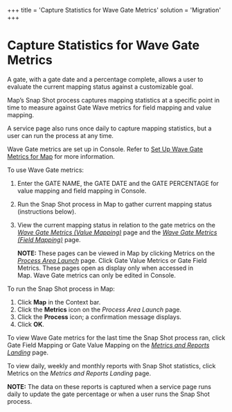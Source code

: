 +++
title = 'Capture Statistics for Wave Gate Metrics'
solution = 'Migration'
+++

# Capture Statistics for Wave Gate Metrics

A gate, with a gate date and a percentage complete, allows a user to
evaluate the current mapping status against a customizable goal.

Map’s Snap Shot process captures mapping statistics at a specific point
in time to measure against Gate Wave metrics for field mapping and value
mapping.

A service page also runs once daily to capture mapping statistics, but a
user can run the process at any time.

Wave Gate metrics are set up in Console. Refer to [Set Up Wave Gate
Metrics for
Map](../../Console/Use_Cases/Evaluate_Mapping_with_Wave_Gate_Metrics.htm)
for more information.

To use Wave Gate metrics:

1.  Enter the GATE NAME, the GATE DATE and the GATE PERCENTAGE for value
    mapping and field mapping in Console.

2.  Run the Snap Shot process in Map to gather current mapping status
    (instructions below).

3.  View the current mapping status in relation to the gate metrics on
    the *[Wave Gate Metrics (Value
    Mapping)](../Page_Desc/Wave_Gate_Metrics_Value_Mapping_H.htm)* page
    and the *[Wave Gate Metrics (Field
    Mapping)](../Page_Desc/Wave_Proc_Area_Gate_Metrics_Field_Mapping.htm)*
    page.
    
    **NOTE:** These pages can be viewed in Map by clicking Metrics on
    the *[Process Area
    Launch](../Page_Desc/Process_Area_Launch_map.htm)* page. Click Gate
    Value Metrics or Gate Field Metrics. These pages open as display
    only when accessed in Map. Wave Gate metrics can only be edited in
    Console.

To run the Snap Shot process in Map:

1.  Click **Map** in the Context bar.
2.  Click the **Metrics** icon on the *Process Area Launch* page.
3.  Click the **Process** icon; a confirmation message displays.
4.  Click **OK**.

To view Wave Gate metrics for the last time the Snap Shot process ran,
click Gate Field Mapping or Gate Value Mapping on the *[Metrics and
Reports Landing](../Page_Desc/Metrics_and_Reports_Landing.htm)* page.

To view daily, weekly and monthly reports with Snap Shot statistics,
click Metrics on the *Metrics and Reports Landing* page.

**NOTE:** The data on these reports is captured when a service page runs
daily to update the gate percentage or when a user runs the Snap Shot
process.
